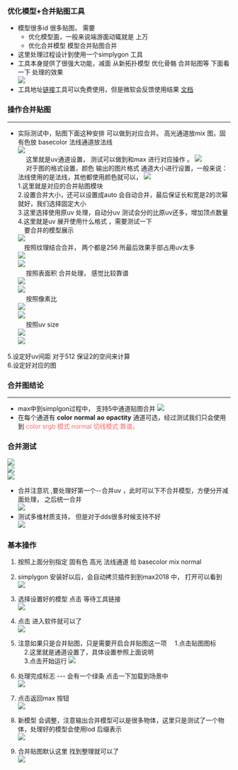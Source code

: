 ### 优化模型+合并贴图工具   

+ 模型很多id 很多贴图，  需要
  + 优化模型面，一般来说端游面动辄就是 上万  
  + 优化合并模型 模型合并贴图合并    
+ 这里处理过程设计到使用一个simplygon 工具    
+ 工具本身提供了很强大功能，减面 从新拓扑模型 优化骨骼 合并贴图等   下面看一下 处理的效果    
 ![](im/m1.png)   
+ 工具地址[链接](https://account.simplygon.com/#docs)工具可以免费使用，但是微软会反馈使用结果 [文档](https://simplygondocs.azureedge.net/8-2htmldocs/articles/starthere/typicalinstallation.html)

### 操作合并贴图   
****   
+ 实际测试中，贴图下面这种安排 可以做到对应合并。 高光通道放mix 图，固有色放 basecolor  法线通道放法线     
![](im/m22.png)     
&emsp; 这里就是uv通道设置， 测试可以做到和max 进行对应操作    。 
![](im/m23.png)    
&emsp; 对于图的格式设置，颜色 输出的图片格式 通道大小进行设置，一般来说：法线使用的是法线，其他都使用颜色就可以， 
![](im/m24.png)     
1.这里就是对应的合并贴图模块   
2.设置合并大小，还可以设置成auto 会自动合并，最后保证长和宽是2的次幂就好，我们选择固定大小     
3.这里选择使用原uv 处理，自动分uv 测试会分的比原uv还多，增加顶点数量     
4.这里就是uv 展开使用什么格式 ，需要测试一下    
&emsp;要合并的模型展示    
![](im/m25.png)     
&emsp;按照纹理结合合并， 两个都是256 所最后效果手部占用uv太多      
![](im/m26.png)     
![](im/m27.png)     
&emsp; 按照表面积 合并处理， 感觉比较靠谱  
![](im/m29.png)    
![](im/m28.png)  
&emsp; 按照像素比     
![](im/m30.png)   
![](im/m31.png)   
&emsp; 按照uv size     
![](im/m33.png)  
![](im/m34.png)       

5.设定好uv间距 对于512 保证2的空间来计算      
6.设定好对应的图     

###  合并图结论  
**** 
+ max中到simplgon过程中， 支持5中通道贴图合并 
![](im/42.png)  
+ 在每个通道有 **color** **normal**  **ao**  **opactity**  通道可选，经过测试我们只会使用到<font color = #ff6666> color  srgb 模式   normal 切线模式  靠谱。</font>  
### 合并测试   
![](im/m62.png)   
![](im/m63.png)   
![](im/m64.png)      
+ 合并注意坑    ,要处理好第一个--合并uv ，此时可以下不合并模型，方便分开减面处理， 之后统一合并     
![](im/m65.png)   
+ 测试多维材质支持， 但是对于dds很多时候支持不好    
![](im/m66.png)     
 
### 基本操作 
1. 按照上面分别指定  固有色 高光 法线通道  给 basecolor   mix  normal  

2. simplygon 安装好以后，会自动拷贝插件到到max2018 中， 打开可以看到   
![](im/anzhuang.png)
3. 选择设置好的模型 点击 等待工具链接   
![](im/anzhuang_1.png)
4. 点击 进入软件就可以了    
![](im/anzhuang_2.png)   
5. 注意如果只是合并贴图，只是需要开启合并贴图这一项 
 &emsp;1.点击贴图图标  
 &emsp;2.这里就是通道设置了，具体设置参照上面说明  
&emsp;3.点击开始运行 
![](im/anzhuang_3.png)  
6. 处理完成标志 --- 会有一个绿条 点击一下加载到场景中      
![](im/anzhuang_3_1.png) 
7. 点击返回max 按钮    
![](im/anzhuang_4.png)   
8. 新模型 会调整，注意输出合并模型可以是很多物体，这里只是测试了一个物体，处理好的模型会使用lod 后缀表示     
![](im/anzhuang_5.png) 
9. 合并贴图默认这里 找到整理就可以了       
![](im/anzhuang_6.png)




